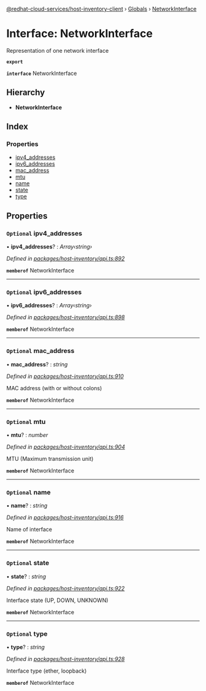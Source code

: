 [@redhat-cloud-services/host-inventory-client](../README.md) › [Globals](../globals.md) › [NetworkInterface](networkinterface.md)

# Interface: NetworkInterface

Representation of one network interface

**`export`** 

**`interface`** NetworkInterface

## Hierarchy

* **NetworkInterface**

## Index

### Properties

* [ipv4_addresses](networkinterface.md#optional-ipv4_addresses)
* [ipv6_addresses](networkinterface.md#optional-ipv6_addresses)
* [mac_address](networkinterface.md#optional-mac_address)
* [mtu](networkinterface.md#optional-mtu)
* [name](networkinterface.md#optional-name)
* [state](networkinterface.md#optional-state)
* [type](networkinterface.md#optional-type)

## Properties

### `Optional` ipv4_addresses

• **ipv4_addresses**? : *Array‹string›*

*Defined in [packages/host-inventory/api.ts:892](https://github.com/RedHatInsights/javascript-clients/blob/master/packages/host-inventory/api.ts#L892)*

**`memberof`** NetworkInterface

___

### `Optional` ipv6_addresses

• **ipv6_addresses**? : *Array‹string›*

*Defined in [packages/host-inventory/api.ts:898](https://github.com/RedHatInsights/javascript-clients/blob/master/packages/host-inventory/api.ts#L898)*

**`memberof`** NetworkInterface

___

### `Optional` mac_address

• **mac_address**? : *string*

*Defined in [packages/host-inventory/api.ts:910](https://github.com/RedHatInsights/javascript-clients/blob/master/packages/host-inventory/api.ts#L910)*

MAC address (with or without colons)

**`memberof`** NetworkInterface

___

### `Optional` mtu

• **mtu**? : *number*

*Defined in [packages/host-inventory/api.ts:904](https://github.com/RedHatInsights/javascript-clients/blob/master/packages/host-inventory/api.ts#L904)*

MTU (Maximum transmission unit)

**`memberof`** NetworkInterface

___

### `Optional` name

• **name**? : *string*

*Defined in [packages/host-inventory/api.ts:916](https://github.com/RedHatInsights/javascript-clients/blob/master/packages/host-inventory/api.ts#L916)*

Name of interface

**`memberof`** NetworkInterface

___

### `Optional` state

• **state**? : *string*

*Defined in [packages/host-inventory/api.ts:922](https://github.com/RedHatInsights/javascript-clients/blob/master/packages/host-inventory/api.ts#L922)*

Interface state (UP, DOWN, UNKNOWN)

**`memberof`** NetworkInterface

___

### `Optional` type

• **type**? : *string*

*Defined in [packages/host-inventory/api.ts:928](https://github.com/RedHatInsights/javascript-clients/blob/master/packages/host-inventory/api.ts#L928)*

Interface type (ether, loopback)

**`memberof`** NetworkInterface
